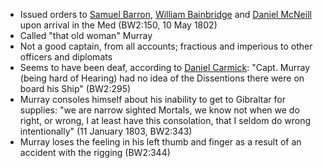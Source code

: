 - Issued orders to [Samuel Barron](), [William Bainbridge]() and [Daniel McNeill]() upon arrival in the Med (BW2:150, 10 May 1802)
- Called "that old woman" Murray
- Not a good captain, from all accounts; fractious and imperious to other officers and diplomats
- Seems to have been deaf, according to [Daniel Carmick](): "Capt. Murray (being hard of Hearing) had no idea of the Dissentions there were on board his Ship" (BW2:295)
- Murray consoles himself about his inability to get to Gibraltar for supplies: "we are narrow sighted Mortals, we know not when we do right, or wrong, I at least have this consolation, that I seldom do wrong intentionally" (11 January 1803, BW2:343)
- Murray loses the feeling in his left thumb and finger as a result of an accident with the rigging (BW2:344)